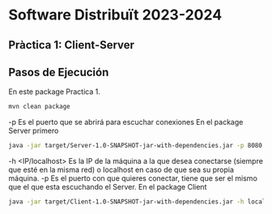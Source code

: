 # Software Distribuït 2023-2024

## Pràctica 1: Client-Server

## Pasos de Ejecución

En este package Practica 1.
```bash 
mvn clean package
```

-p <port number> Es el puerto que se abrirá para escuchar conexiones
En el package Server primero
```bash 
java -jar target/Server-1.0-SNAPSHOT-jar-with-dependencies.jar -p 8080
```

-h <IP/localhost> Es la IP de la máquina a la que desea conectarse (siempre que esté en la misma red) o localhost en caso de que sea su propia máquina.
-p <port number> Es el puerto con que quieres conectar, tiene que ser el mismo que el que esta escuchando el Server.
En el package Client
```bash 
java -jar target/Client-1.0-SNAPSHOT-jar-with-dependencies.jar -h localhost-p 8080
```
